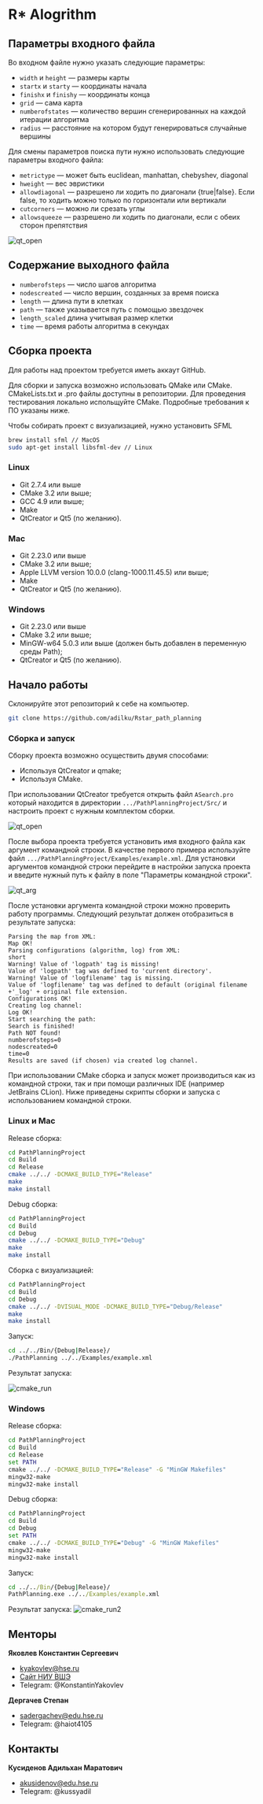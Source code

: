 # R* Alogrithm

## Параметры входного файла

Во входном файле нужно указать следующие параметры:

* `width` и `height` &mdash; размеры карты
* `startx` и `starty` &mdash; координаты начала
* `finishx` и `finishy` &mdash; координаты конца
* `grid` &mdash; сама карта
* `numberofstates` &mdash; количество вершин сгенерированных на каждой итерации алгоритма
* `radius` &mdash; расстояние на котором будут генерироваться случайные вершины

Для смены параметров поиска пути нужно использовать следующие параметры входного файла:

* `metrictype` &mdash; может быть euclidean, manhattan, chebyshev, diagonal
* `hweight` &mdash; вес эвристики
* `allowdiagonal` &mdash; разрешено ли ходить по диагонали {true|false}. Если false, то
ходить можно только по горизонтали или вертикали
* `cutcorners` &mdash; можно ли срезать углы
* `allowsqueeze` &mdash; разрешено ли ходить по диагонали, если с обеих сторон препятствия


![qt_open](./Images/functions.png)


## Содержание выходного файла

* `numberofsteps` &mdash; число шагов алгоритма
* `nodescreated` &mdash; число вершин, созданных за время поиска 
* `length` &mdash;  длина пути в клетках
* `path` &mdash; также указывается путь с помощью звездочек
* `length_scaled` длина учитывая размер клетки
* `time` &mdash; время работы алгоритма в секундах


## Сборка проекта
Для работы над проектом требуется иметь аккаут GitHub.

Для сборки и запуска возможно использовать QMake или CMake. CMakeLists.txt и .pro файлы доступны в репозитории. Для проведения тестирования локально испольщуйте CMake. Подробные требования к ПО указаны ниже. 

Чтобы собирать проект с визуализацией, нужно установить SFML

```bash
brew install sfml // MacOS
sudo apt-get install libsfml-dev // Linux
```

### Linux
- Git 2.7.4 или выше
- CMake 3.2 или выше;
- GCC 4.9 или выше;
- Make
- QtCreator и Qt5 (по желанию).

### Mac
- Git 2.23.0 или выше
- CMake 3.2 или выше;
- Apple LLVM version 10.0.0 (clang-1000.11.45.5) или выше;
- Make
- QtCreator и Qt5 (по желанию).

### Windows
- Git 2.23.0 или выше
- CMake 3.2 или выше;
- MinGW-w64 5.0.3 или выше (должен быть добавлен в переменную среды Path);
- QtCreator и Qt5 (по желанию).

## Начало работы
Склонируйте этот репозиторий к себе на компьютер.
```bash
git clone https://github.com/adilku/Rstar_path_planning
```

### Сборка и запуск

Сборку проекта возможно осуществить двумя способами:
- Используя QtCreator и qmake;
- Используя CMake.
  
При использовании QtCreator требуется открыть файл `ASearch.pro` который находится в директории `.../PathPlanningProject/Src/` и настроить проект с нужным комплектом сборки.

![qt_open](./Images/qt1.png)

После выбора проекта требуется установить имя входного файла как аргумент командной строки. В качестве первого примера используйте файл `.../PathPlanningProject/Examples/example.xml`. Для установки аргументов командной строки перейдите в настройки запуска проекта и введите нужный путь к файлу в поле "Параметры командной строки".

![qt_arg](./Images/qt2.png)

После установки аргумента командной строки можно проверить работу программы. Следующий результат должен отобразиться в результате запуска:

```
Parsing the map from XML:
Map OK!
Parsing configurations (algorithm, log) from XML:
short
Warning! Value of 'logpath' tag is missing!
Value of 'logpath' tag was defined to 'current directory'.
Warning! Value of 'logfilename' tag is missing.
Value of 'logfilename' tag was defined to default (original filename +'_log' + original file extension.
Configurations OK!
Creating log channel:
Log OK!
Start searching the path:
Search is finished!
Path NOT found!
numberofsteps=0
nodescreated=0
time=0
Results are saved (if chosen) via created log channel.
```

При использовании CMake сборка и запуск может производиться как из командной строки, так и при помощи различных IDE (например JetBrains CLion). Ниже приведены скрипты сборки и запуска с использованием командной строки.



### Linux и Mac
Release сборка:
```bash
cd PathPlanningProject
cd Build
cd Release
cmake ../../ -DCMAKE_BUILD_TYPE="Release"
make
make install
```

Debug сборка:
```bash
cd PathPlanningProject
cd Build
cd Debug
cmake ../../ -DCMAKE_BUILD_TYPE="Debug"
make
make install
```

Сборка с визуализацией:
```bash
cd PathPlanningProject
cd Build
cd Debug
cmake ../../ -DVISUAL_MODE -DCMAKE_BUILD_TYPE="Debug/Release"
make
make install
```

Запуск:
```bash
cd ../../Bin/{Debug|Release}/
./PathPlanning ../../Examples/example.xml
```
Результат запуска:

![cmake_run](./Images/cmake1.png)

### Windows
Release сборка:
```cmd
cd PathPlanningProject
cd Build
cd Release
set PATH
cmake ../../ -DCMAKE_BUILD_TYPE="Release" -G "MinGW Makefiles"
mingw32-make
mingw32-make install
```

Debug сборка:
```cmd
cd PathPlanningProject
cd Build
cd Debug
set PATH
cmake ../../ -DCMAKE_BUILD_TYPE="Debug" -G "MinGW Makefiles"
mingw32-make
mingw32-make install
```

Запуск:
```cmd
cd ../../Bin/{Debug|Release}/
PathPlanning.exe ../../Examples/example.xml
```

Результат запуска:
![cmake_run2](./Images/cmake.png)


## Менторы
**Яковлев Константин Сергеевич**
- kyakovlev@hse.ru
- [Сайт НИУ ВШЭ](https://www.hse.ru/staff/yakovlev-ks)
- Telegram: @KonstantinYakovlev
  
**Дергачев Степан**
- sadergachev@edu.hse.ru
- Telegram: @haiot4105


## Контакты
**Кусиденов Адильхан Маратович**
- akusidenov@edu.hse.ru
- Telegram: @kussyadil
  

